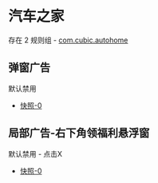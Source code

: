 # 汽车之家

存在 2 规则组 - [com.cubic.autohome](/src/apps/com.cubic.autohome.ts)

## 弹窗广告

默认禁用

- [快照-0](https://i.gkd.li/import/12836324)

## 局部广告-右下角领福利悬浮窗

默认禁用 - 点击X

- [快照-0](https://i.gkd.li/import/13885414)
